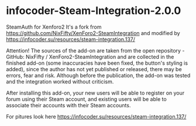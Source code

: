# infocoder-Steam-Integration-2.0.0
SteamAuth for Xenforo2
It's a fork from https://github.com/NixFifty/XenForo2-SteamIntegration and modified by https://infocoder.su/resources/steam-integration.137/


Attention!
The sources of the add-on are taken from the open repository - GitHub: NixFifty / XenForo2-SteamIntegration and are collected in the finished add-on (some inaccuracies have been fixed, the button's styling is added), since the author has not yet published or released, there may be errors, fear and risk.
Although before the publication, the add-on was tested and the integration worked without criticism.

After installing this add-on, your new users will be able to register on your forum using their Steam account, and existing users will be able to associate their accounts with their Steam accounts.



For pitures look here
https://infocoder.su/resources/steam-integration.137/


